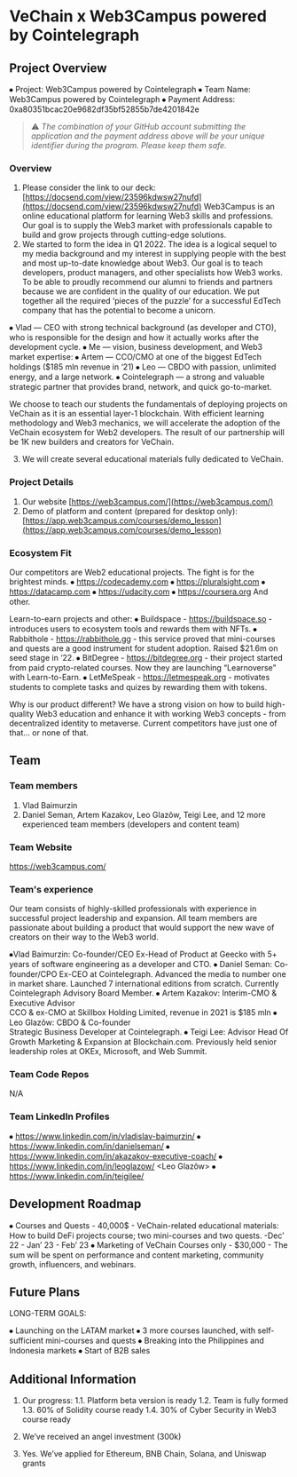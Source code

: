 # VeChain x Web3Campus powered by Cointelegraph

## Project Overview 

⦁ Project: Web3Campus powered by Cointelegraph
⦁ Team Name: Web3Campus powered by Cointelegraph
⦁ Payment Address: 0xa80351bcac20e9682df35bf52855b7de4201842e

> ⚠️ *The combination of your GitHub account submitting the application and the payment address above will be your unique identifier during the program. Please keep them safe.*

### Overview

1. Please consider the link to our deck: [https://docsend.com/view/23596kdwsw27nufd](https://docsend.com/view/23596kdwsw27nufd)
Web3Campus is an online educational platform for learning Web3 skills and professions. Our goal is to supply the Web3 market with professionals capable to build and grow projects through cutting-edge solutions.
2. We started to form the idea in Q1 2022. The idea is a logical sequel to my media background and my interest in supplying people with the best and most up-to-date knowledge about Web3. Our goal is to teach developers, product managers, and other specialists how Web3 works. To be able to proudly recommend our alumni to friends and partners because we are confident in the quality of our education. We put together all the required ‘pieces of the puzzle’ for a successful EdTech company that has the potential to become a unicorn.

⦁ Vlad — CEO with strong technical background (as developer and CTO), who is responsible for the design and how it actually works after the development cycle.
⦁ Me — vision, business development, and Web3 market expertise:
⦁ Artem — CCO/CMO at one of the biggest EdTech holdings ($185 mln revenue in ‘21)
⦁ Leo — CBDO  with passion, unlimited energy, and a large network.
⦁ Cointelegraph — a strong and valuable strategic partner that provides brand, network, and quick go-to-market.

We choose to teach our students the fundamentals of deploying projects on VeChain as it is an essential layer-1 blockchain. With efficient learning methodology and Web3 mechanics, we will accelerate the adoption of the VeChain ecosystem for Web2 developers. The result of our partnership will be 1K new builders and creators for VeChain.

3. We will create several educational materials fully dedicated to VeChain.


### Project Details

1. Our website [https://web3campus.com/](https://web3campus.com/)
2. Demo of platform and content (prepared for desktop only): [https://app.web3campus.com/courses/demo_lesson](https://app.web3campus.com/courses/demo_lesson)

### Ecosystem Fit
Our competitors are Web2 educational projects. The fight is for the brightest minds.
⦁ https://codecademy.com
⦁ https://pluralsight.com
⦁ https://datacamp.com
⦁ https://udacity.com
⦁ https://coursera.org
And other.

Learn-to-earn projects and other:
⦁ Buildspace - https://buildspace.so - introduces users to ecosystem tools and rewards them with NFTs.
⦁ Rabbithole  - https://rabbithole.gg - this service proved that mini-courses and quests are a good instrument for student adoption. Raised $21.6m on seed stage in ‘22.
⦁ BitDegree - https://bitdegree.org - their project started from paid crypto-related courses. Now they are launching “Learnoverse” with Learn-to-Earn.
⦁ LetMeSpeak - https://letmespeak.org - motivates students to complete tasks and quizes by rewarding them with tokens.

Why is our product different? We have a strong vision on how to build high-quality Web3 education and enhance it with working Web3 concepts - from decentralized identity to metaverse. Current competitors have just one of that… or none of that.

## Team 

### Team members
1. Vlad Baimurzin
2. Daniel Seman, Artem Kazakov, Leo Glazõw, Teigi Lee, and 12 more experienced team members (developers and content team)
### Team Website
https://web3campus.com/

### Team's experience

Our team consists of highly-skilled professionals with experience in successful project leadership and expansion. All team members are passionate about building a product that would support the new wave of creators on their way to the Web3 world. 

⦁Vlad Baimurzin: Co-founder/CEO 
Ex-Head of Product at Geecko with 5+ years of software engineering as a developer and CTO.
⦁ Daniel Seman: Co-founder/CPO
Ex-CEO at Cointelegraph. Advanced the media to number one in market share. Launched 7 international editions from scratch. Currently Cointelegraph Advisory Board Member.
⦁ Artem Kazakov: Interim-CMO & Executive Advisor  
CCO & ex-CMO at Skillbox Holding Limited, revenue in 2021 is $185 mln
⦁ Leo Glazõw: CBDO & Co-founder  
Strategic Business Developer at Cointelegraph.
⦁ Teigi Lee: Advisor 
Head Of Growth Marketing & Expansion at Blockchain.com. Previously held senior leadership roles at OKEx, Microsoft, and Web Summit.

### Team Code Repos
N/A

### Team LinkedIn Profiles
⦁ https://www.linkedin.com/in/vladislav-baimurzin/ <Vlad Baimurzin>
⦁ https://www.linkedin.com/in/danielseman/ <Daniel Seman>
⦁ https://www.linkedin.com/in/akazakov-executive-coach/ <Artem Kazakov>
⦁ https://www.linkedin.com/in/leoglazow/ <Leo Glazõw>
⦁ https://www.linkedin.com/in/teigilee/ <Teigi Lee>

## Development Roadmap 

⦁ Courses and Quests  - 40,000$ - VeChain-related educational materials: How to build DeFi projects course; two mini-courses and two quests. -Dec’ 22 - Jan’ 23 - Feb’ 23 
⦁ Marketing of VeChain Courses only - $30,000 - The sum will be spent on performance and content marketing, community growth, influencers, and webinars. 

## Future Plans

LONG-TERM GOALS:

⦁ Launching on the LATAM market
⦁ 3 more courses launched, with self-sufficient mini-courses and quests
⦁ Breaking into the Philippines and Indonesia markets
⦁ Start of B2B sales

## Additional Information 

1. Our progress:
1.1. Platform beta version is ready
1.2. Team is fully formed
1.3. 60% of Solidity course ready
1.4. 30% of Cyber Security in Web3 course ready

2. We’ve received an angel investment (300k)
3. Yes. We’ve applied for Ethereum, BNB Chain, Solana, and Uniswap grants
